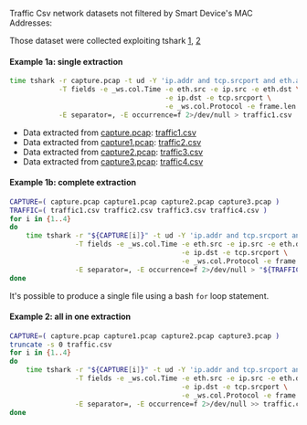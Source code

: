 Traffic Csv network datasets not filtered by Smart Device's MAC Addresses:

Those dataset were collected exploiting tshark [1](https://tshark.dev/setup/install/), [2](https://www.wireshark.org/docs/man-pages/tshark.html)

#### Example 1a: single extraction
``` bash
time tshark -r capture.pcap -t ud -Y 'ip.addr and tcp.srcport and eth.addr' \
            -T fields -e _ws.col.Time -e eth.src -e ip.src -e eth.dst \
                                      -e ip.dst -e tcp.srcport \
                                      -e _ws.col.Protocol -e frame.len \
            -E separator=, -E occurrence=f 2>/dev/null > traffic1.csv
```

- Data extracted from [capture.pcap](https://drive.google.com/file/d/109EcjpQVPCbFIfBfzWXAXX_OqZMFcr0w/view?usp=drive_link): [traffic1.csv](https://drive.google.com/file/d/1WWLH-Ct5ztXvj93GSL_M4hsbjsJ620kB/view?usp=drive_link)
- Data extracted from [capture1.pcap](https://drive.google.com/file/d/1vAo32qljcKdNptRxwgr27y6Cqaal9z10/view?usp=drive_link): [traffic2.csv](https://drive.google.com/file/d/1K9OPq9CyEHIMRiQGj9oUKHMMzUflBfL1/view?usp=drive_link)
- Data extracted from [capture2.pcap](https://drive.google.com/file/d/1HdUJnZFt64u60xfkJTje5NpT7t_A_j4E/view?usp=drive_link): [traffic3.csv](https://drive.google.com/file/d/1x49E5yhIZew_Q7Nb0E0Hu8lOVN71kSxW/view?usp=drive_link)
- Data extracted from [capture3.pcap](https://drive.google.com/file/d/1K5SUrR9dnTPyd5u9GO6YhMDctYW6jwTc/view?usp=drive_link): [traffic4.csv](https://drive.google.com/file/d/1euEoe-H4iHOhtxf3vR-DJTJFl7QRcdvq/view?usp=drive_link)

#### Example 1b: complete extraction 
``` bash
CAPTURE=( capture.pcap capture1.pcap capture2.pcap capture3.pcap )
TRAFFIC=( traffic1.csv traffic2.csv traffic3.csv traffic4.csv )
for i in {1..4}
do
    time tshark -r "${CAPTURE[i]}" -t ud -Y 'ip.addr and tcp.srcport and eth.addr' \
                -T fields -e _ws.col.Time -e eth.src -e ip.src -e eth.dst \
                                          -e ip.dst -e tcp.srcport \
                                          -e _ws.col.Protocol -e frame.len \
                -E separator=, -E occurrence=f 2>/dev/null > "${TRAFFIC[i]}"
done
```

It's possible to produce a single file using a bash `for` loop statement.
#### Example 2: all in one extraction
``` bash
CAPTURE=( capture.pcap capture1.pcap capture2.pcap capture3.pcap )
truncate -s 0 traffic.csv
for i in {1..4}
do
    time tshark -r "${CAPTURE[i]}" -t ud -Y 'ip.addr and tcp.srcport and eth.addr' \
                -T fields -e _ws.col.Time -e eth.src -e ip.src -e eth.dst \
                                          -e ip.dst -e tcp.srcport \
                                          -e _ws.col.Protocol -e frame.len \
                -E separator=, -E occurrence=f 2>/dev/null >> traffic.csv
done
```
